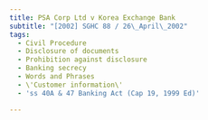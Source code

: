 ```yaml
---
title: PSA Corp Ltd v Korea Exchange Bank
subtitle: "[2002] SGHC 88 / 26\_April\_2002"
tags:
  - Civil Procedure
  - Disclosure of documents
  - Prohibition against disclosure
  - Banking secrecy
  - Words and Phrases
  - \'Customer information\'
  - 'ss 40A & 47 Banking Act (Cap 19, 1999 Ed)'

---
```


